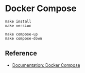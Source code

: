 # Docker Compose

```
make install
make version

make compose-up
make compose-down
```

## Reference

* [Documentation: Docker Compose](https://docs.docker.com/compose/)
